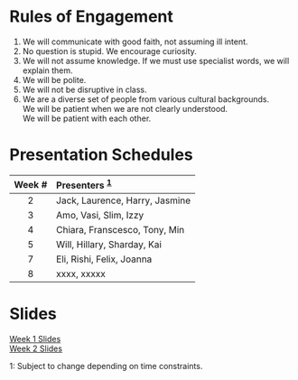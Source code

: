 # Rules of Engagement
1. We will communicate with good faith, not assuming ill intent.
2. No question is stupid. We encourage curiosity.
3. We will not assume knowledge. If we must use specialist words, we will explain them.
4. We will be polite.
5. We will not be disruptive in class. 
6. We are a diverse set of people from various cultural backgrounds.  
   We will be patient when we are not clearly understood.  
   We will be patient with each other.
   
# Presentation Schedules

|Week #|Presenters <sup>[1](#note1)<sup>                 |
|:----:|:------------------------------------------------|
|2     | Jack, Laurence, Harry, Jasmine                  |
|3     | Amo, Vasi, Slim, Izzy                           |
|4     | Chiara, Franscesco, Tony, Min                   |
|5     | Will, Hillary, Sharday, Kai                     |
|7     | Eli, Rishi, Felix, Joanna                       |
|8     | xxxx, xxxxx                                     |

# Slides
[Week 1 Slides](Slides/Week1_CreateCanvas.html)  
[Week 2 Slides](Slides/Week2_WhatIsCode.html)


<a name="note1">1</a>: Subject to change depending on time constraints.
